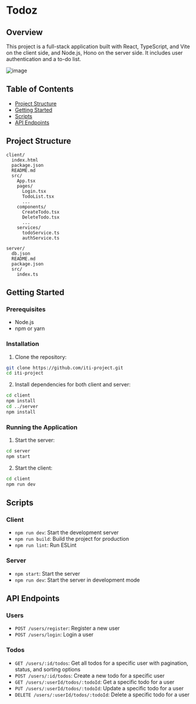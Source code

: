 # Todoz

## Overview

This project is a full-stack application built with React, TypeScript, and Vite on the client side, and Node.js, Hono on the server side. It includes user authentication and a to-do list.

![image](https://github.com/user-attachments/assets/7695f914-47dc-499e-8409-03e9f55a9ee5)

## Table of Contents

- [Project Structure](#project-structure)
- [Getting Started](#getting-started)
- [Scripts](#scripts)
- [API Endpoints](#api-endpoints)

## Project Structure

```
client/
  index.html
  package.json
  README.md
  src/
    App.tsx
    pages/
      Login.tsx
      TodoList.tsx
      ...
    components/
      CreateTodo.tsx
      DeleteTodo.tsx
      ...
    services/
      todoService.ts
      authService.ts
```

```
server/
  db.json
  README.md
  package.json
  src/
    index.ts
```

## Getting Started

### Prerequisites

- Node.js
- npm or yarn

### Installation

1. Clone the repository:

```sh
git clone https://github.com/iti-project.git
cd iti-project
```

2. Install dependencies for both client and server:

```sh
cd client
npm install
cd ../server
npm install
```

### Running the Application

1. Start the server:

```sh
cd server
npm start
```

2. Start the client:

```sh
cd client
npm run dev
```

## Scripts

### Client

- `npm run dev`: Start the development server
- `npm run build`: Build the project for production
- `npm run lint`: Run ESLint

### Server

- `npm start`: Start the server
- `npm run dev`: Start the server in development mode

## API Endpoints

### Users

- `POST /users/register`: Register a new user
- `POST /users/login`: Login a user

### Todos

- `GET /users/:id/todos`: Get all todos for a specific user with pagination, status, and sorting options
- `POST /users/:id/todos`: Create a new todo for a specific user
- `GET /users/:userId/todos/:todoId`: Get a specific todo for a user
- `PUT /users/:userId/todos/:todoId`: Update a specific todo for a user
- `DELETE /users/:userId/todos/:todoId`: Delete a specific todo for a user
